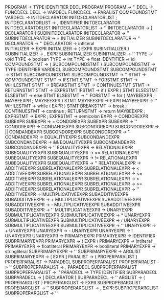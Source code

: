 PROGRAM                     -> TYPE IDENTIFIER DECL PROGRAM
PROGRAM                     -> ''
DECL                        -> FUNCDECL
DECL                        -> VARDECL 
FUNCDECL                    -> PARALIST COMPOUNDSTMT 
VARDECL                     -> INITDECLARATOR INITDECLARATORLIST ; 
INITDECLARATORLIST          -> , IDENTIFIER INITDECLARATOR INITDECLARATORLIST
INITDECLARATORLIST          -> ''
INITDECLARATOR              -> [ DECLARATOR ] SUBINITDECLARATOR
INITDECLARATOR              -> ''
SUBINITDECLARATOR           -> = INITIALIZER
SUBINITDECLARATOR           -> ''
DECLARATOR                  -> ''
DECLARATOR                  -> intliteral  
INITIALIZER                 -> EXPR
INITIALIZER                 -> { EXPR SUBINITIALIZER } 
SUBINITIALIZER              -> , EXPR SUBINITIALIZER
SUBINITIALIZER              -> ''
TYPE                        -> void
TYPE                        -> boolean
TYPE                        -> int
TYPE                        -> float 
IDENTIFIER                  -> id 
COMPOUNDSTMT                -> { SUBCOMPOUNDSTMT } 
SUBCOMPOUNDSTMT             -> TYPE IDENTIFIER VARDECL SUBCOMPOUNDSTMT
SUBCOMPOUNDSTMT             -> STMT SUBCOMPOUNDSTMT
SUBCOMPOUNDSTMT             -> ''
STMT                        -> COMPOUNDSTMT
STMT                        -> IFSTMT
STMT                        -> FORSTMT
STMT                        -> WHILESTMT
STMT                        -> BREAKSTMT
STMT                        -> CONTINUESTMT
STMT                        -> RETURNSTMT
STMT                        -> EXPRSTMT 
IFSTMT                      -> if ( EXPR ) STMT ELSESTMT 
ELSESTMT                    -> else STMT
ELSESTMT                    -> ''
FORSTMT                     -> for ( MAYBEEXPR ; MAYBEEXPR ; MAYBEEXPR ) STMT 
MAYBEEXPR                   -> EXPR
MAYBEEXPR                   -> ''
WHILESTMT                   -> while ( EXPR ) STMT 
BREAKSTMT                   -> break ; 
CONTINUESTMT                -> continue ; 
RETURNSTMT                  -> return MAYBEEXPR ; 
EXPRSTMT                    -> EXPR ; 
EXPRSTMT                    -> semicolon
EXPR                        -> CONDOREXPR SUBEXPR 
SUBEXPR                     -> = CONDOREXPR SUBEXPR 
SUBEXPR                     -> ''
CONDOREXPR                  -> CONDANDEXPR SUBCONDOREXPR 
SUBCONDOREXPR               -> || CONDANDEXPR SUBCONDOREXPR
SUBCONDOREXPR               -> ''
CONDANDEXPR                 -> EQUALITYEXPR SUBCONDANDEXPR 
SUBCONDANDEXPR              -> && EQUALITYEXPR SUBCONDANDEXPR
SUBCONDANDEXPR              -> ''
EQUALITYEXPR                -> RELATIONALEXPR SUBEQUALITYEXPR 
SUBEQUALITYEXPR             -> == RELATIONALEXPR SUBEQUALITYEXPR
SUBEQUALITYEXPR             -> != RELATIONALEXPR SUBEQUALITYEXPR
SUBEQUALITYEXPR             -> ''
RELATIONALEXPR              -> ADDITIVEEXPR SUBRELATIONALEXPR 
SUBRELATIONALEXPR           -> < ADDITIVEEXPR SUBRELATIONALEXPR
SUBRELATIONALEXPR           -> <= ADDITIVEEXPR SUBRELATIONALEXPR
SUBRELATIONALEXPR           -> > ADDITIVEEXPR SUBRELATIONALEXPR
SUBRELATIONALEXPR           -> >= ADDITIVEEXPR SUBRELATIONALEXPR
SUBRELATIONALEXPR           -> ''
ADDITIVEEXPR                -> MULTIPLICATIVEEXPR SUBADDITIVEEXPR
SUBADDITIVEEXPR             -> + MULTIPLICATIVEEXPR SUBADDITIVEEXPR
SUBADDITIVEEXPR             -> - MULTIPLICATIVEEXPR SUBADDITIVEEXPR 
SUBADDITIVEEXPR             -> ''
MULTIPLICATIVEEXPR          -> UNARYEXPR SUBMULTIPLICATIVEEXPR 
SUBMULTIPLICATIVEEXPR       -> * UNARYEXPR SUBMULTIPLICATIVEEXPR
SUBMULTIPLICATIVEEXPR       -> / UNARYEXPR SUBMULTIPLICATIVEEXPR 
SUBMULTIPLICATIVEEXPR       -> ''
UNARYEXPR                   -> + UNARYEXPR
UNARYEXPR                   -> - UNARYEXPR
UNARYEXPR                   -> ! UNARYEXPR
UNARYEXPR                   -> PRIMARYEXPR 
PRIMARYEXPR                 -> IDENTIFIER SUBPRIMARYEXPR
PRIMARYEXPR                 -> ( EXPR )
PRIMARYEXPR                 -> intliteral
PRIMARYEXPR                 -> floatliteral
PRIMARYEXPR                 -> boolliteral
PRIMARYEXPR                 -> stringliteral 
SUBPRIMARYEXPR              -> ''
SUBPRIMARYEXPR              -> ARGLIST
SUBPRIMARYEXPR              -> [ EXPR ] 
PARALIST                    -> ( PROPERPARALIST )                             
PROPERPARALIST              -> PARADECL SUBPROPERPARALIST
PROPERPARALIST              -> ''
SUBPROPERPARALIST           -> , PARADECL SUBPROPERPARALIST
SUBPROPERPARALIST           -> ''
PARADECL                    -> TYPE IDENTIFIER SUBPARADECL
SUBPARADECL                 -> [ DECLARATOR ]
SUBPARADECL                 -> ''
ARGLIST                     -> ( PROPERARGLIST ) 
PROPERARGLIST               -> EXPR SUBPROPERARGLIST
PROPERARGLIST               -> ''
SUBPROPERARGLIST            -> , EXPR SUBPROPERARGLIST
SUBPROPERARGLIST            -> ''